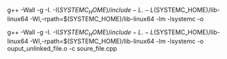 g++ -Wall -g -I. -I$(SYSTEMC_HOME)/include -L. -L$(SYSTEMC_HOME)/lib-linux64 -Wl,-rpath=$(SYSTEMC_HOME)/lib-linux64 -lm -lsystemc -o

g++ -Wall -g -I. -I$(SYSTEMC_HOME)/include -L. -L$(SYSTEMC_HOME)/lib-linux64 -Wl,-rpath=$(SYSTEMC_HOME)/lib-linux64 -lm -lsystemc -o ouput_unlinked_file.o -c  soure_file.cpp
